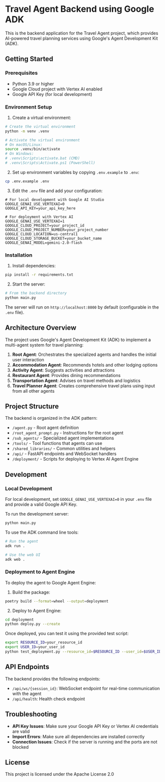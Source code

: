 # Travel Agent Backend using Google ADK

This is the backend application for the Travel Agent project, which provides AI-powered travel planning services using Google's Agent Development Kit (ADK).

## Getting Started

### Prerequisites

- Python 3.9 or higher
- Google Cloud project with Vertex AI enabled
- Google API Key (for local development)

### Environment Setup

1. Create a virtual environment:

```bash
# Create the virtual environment
python -m venv .venv

# Activate the virtual environment
# On macOS/Linux:
source .venv/bin/activate
# On Windows:
# .venv\Scripts\activate.bat (CMD)
# .venv\Scripts\Activate.ps1 (PowerShell)
```

2. Set up environment variables by copying `.env.example` to `.env`:

```bash
cp .env.example .env
```

3. Edit the `.env` file and add your configuration:

```
# For local development with Google AI Studio
GOOGLE_GENAI_USE_VERTEXAI=0
GOOGLE_API_KEY=your_api_key_here

# For deployment with Vertex AI
GOOGLE_GENAI_USE_VERTEXAI=1
GOOGLE_CLOUD_PROJECT=your_project_id
GOOGLE_CLOUD_PROJECT_NUMBER=your_project_number
GOOGLE_CLOUD_LOCATION=us-central1
GOOGLE_CLOUD_STORAGE_BUCKET=your_bucket_name
GOOGLE_GENAI_MODEL=gemini-2.0-flash
```

### Installation

1. Install dependencies:

```bash
pip install -r requirements.txt
```

2. Start the server:

```bash
# From the backend directory
python main.py
```

The server will run on `http://localhost:8000` by default (configurable in the `.env` file).

## Architecture Overview

The project uses Google's Agent Development Kit (ADK) to implement a multi-agent system for travel planning:

1. **Root Agent**: Orchestrates the specialized agents and handles the initial user interaction
2. **Accommodation Agent**: Recommends hotels and other lodging options
3. **Activity Agent**: Suggests activities and attractions
4. **Restaurant Agent**: Provides dining recommendations
5. **Transportation Agent**: Advises on travel methods and logistics
6. **Travel Planner Agent**: Creates comprehensive travel plans using input from all other agents

## Project Structure

The backend is organized in the ADK pattern:

- `/agent.py` - Root agent definition
- `/root_agent_prompt.py` - Instructions for the root agent
- `/sub_agents/` - Specialized agent implementations
- `/tools/` - Tool functions that agents can use
- `/shared_libraries/` - Common utilities and helpers
- `/api/` - FastAPI endpoints and WebSocket handlers
- `/deployment/` - Scripts for deploying to Vertex AI Agent Engine

## Development

### Local Development

For local development, set `GOOGLE_GENAI_USE_VERTEXAI=0` in your `.env` file and provide a valid Google API Key.

To run the development server:

```bash
python main.py
```

To use the ADK command line tools:

```bash
# Run the agent
adk run .

# Use the web UI
adk web .
```

### Deployment to Agent Engine

To deploy the agent to Google Agent Engine:

1. Build the package:

```bash
poetry build --format=wheel --output=deployment
```

2. Deploy to Agent Engine:

```bash
cd deployment
python deploy.py --create
```

Once deployed, you can test it using the provided test script:

```bash
export RESOURCE_ID=your_resource_id
export USER_ID=your_user_id
python test_deployment.py --resource_id=$RESOURCE_ID --user_id=$USER_ID
```

## API Endpoints

The backend provides the following endpoints:

- `/api/ws/{session_id}`: WebSocket endpoint for real-time communication with the agent
- `/api/health`: Health check endpoint

## Troubleshooting

- **API Key Issues**: Make sure your Google API Key or Vertex AI credentials are valid
- **Import Errors**: Make sure all dependencies are installed correctly
- **Connection Issues**: Check if the server is running and the ports are not blocked

## License

This project is licensed under the Apache License 2.0
